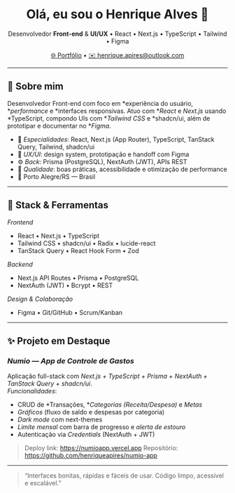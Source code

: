<h1 align="center">Olá, eu sou o Henrique Alves 👋</h1>
<p align="center">
  Desenvolvedor <b>Front-end</b> & <b>UI/UX</b> • React • Next.js • TypeScript • Tailwind • Figma
</p>

<p align="center">
  <a href="https://henriquepires.vercel.app" target="_blank">🌐 Portfólio</a> •
  <a href="mailto:henrique.apires@outlook.com">✉️ henrique.apires@outlook.com</a>
</p>

---

## 🚀 Sobre mim
Desenvolvedor Front-end com foco em *experiência do usuário, **performance* e *interfaces responsivas. Atuo com **React* e *Next.js* usando *TypeScript, compondo UIs com **Tailwind CSS* e *shadcn/ui, além de prototipar e documentar no **Figma*.

- 🎯 *Especialidades*: React, Next.js (App Router), TypeScript, TanStack Query, Tailwind, shadcn/ui  
- 🧩 *UX/UI*: design system, prototipação e handoff com Figma  
- ⚙️ *Back*: Prisma (PostgreSQL), NextAuth (JWT), APIs REST  
- 🧪 *Qualidade*: boas práticas, acessibilidade e otimização de performance  
- 📍 Porto Alegre/RS — Brasil

---

## 🧰 Stack & Ferramentas

*Frontend*
- React • Next.js • TypeScript  
- Tailwind CSS • shadcn/ui • Radix • lucide-react  
- TanStack Query • React Hook Form • Zod

*Backend*
- Next.js API Routes • Prisma • PostgreSQL  
- NextAuth (JWT) • Bcrypt • REST

*Design & Colaboração*
- Figma • Git/GitHub • Scrum/Kanban

---

## ✨ Projeto em Destaque
### *Numio — App de Controle de Gastos*
Aplicação full-stack com *Next.js + TypeScript + Prisma + NextAuth + TanStack Query + shadcn/ui*.  
*Funcionalidades*:
- CRUD de *Transações, **Categorias (Receita/Despesa)* e *Metas*
- *Gráficos* (fluxo de saldo e despesas por categoria)
- *Dark mode* com next-themes
- *Limite mensal* com barra de progresso e *alerta de estouro*
- Autenticação via *Credentials* (NextAuth + JWT)

> Deploy link: https://numioapp.vercel.app
> Repositório: https://github.com/henriqueapires/numio-app

---

> “Interfaces bonitas, rápidas e fáceis de usar. Código limpo, acessível e escalável.”
